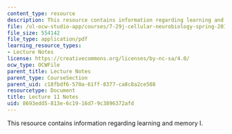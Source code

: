```yaml
---
content_type: resource
description: This resource contains information regarding learning and memory I.
file: /ol-ocw-studio-app/courses/7-29j-cellular-neurobiology-spring-2012/8693edd5813e6c1916d79c3896372afd_MIT7_29JS12_lecture11.pdf
file_size: 554142
file_type: application/pdf
learning_resource_types:
- Lecture Notes
license: https://creativecommons.org/licenses/by-nc-sa/4.0/
ocw_type: OCWFile
parent_title: Lecture Notes
parent_type: CourseSection
parent_uid: c18fbdf6-570a-61ff-8377-ca8c8a2ce508
resourcetype: Document
title: Lecture 11 Notes
uid: 8693edd5-813e-6c19-16d7-9c3896372afd
---
```

This resource contains information regarding learning and memory I.